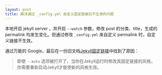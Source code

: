```yaml
---
layout: post
title: 解决通过 _config.yml 自定义固定链接后不生效的问题
---
```

本地开启 jekyll server ，并开启 `--watch` 参数，修改 post 的分类、title，生成的 permalink 均发生变化。但通过修改 `_config.yml` 来自定义 permalink 时，自定义链接不生效。

通过万能的 Google，最后在一份旧文档[Jekyll固定链接](http://zhouyichu.com/%E7%BF%BB%E8%AF%91/2012/12/05/Jekyll-Wiki-Permalinks.html)中找到了原因：

> 即使 `--auto` 选项被打开了，当你在Jekyll运行时修改其固定链接的风格，你需要重新启动Jekyll才能使新的风格生效。